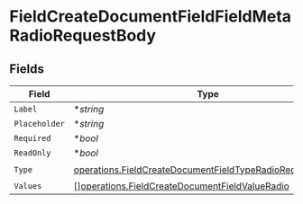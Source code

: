 # FieldCreateDocumentFieldFieldMetaRadioRequestBody


## Fields

| Field                                                                                                                                | Type                                                                                                                                 | Required                                                                                                                             | Description                                                                                                                          |
| ------------------------------------------------------------------------------------------------------------------------------------ | ------------------------------------------------------------------------------------------------------------------------------------ | ------------------------------------------------------------------------------------------------------------------------------------ | ------------------------------------------------------------------------------------------------------------------------------------ |
| `Label`                                                                                                                              | **string*                                                                                                                            | :heavy_minus_sign:                                                                                                                   | N/A                                                                                                                                  |
| `Placeholder`                                                                                                                        | **string*                                                                                                                            | :heavy_minus_sign:                                                                                                                   | N/A                                                                                                                                  |
| `Required`                                                                                                                           | **bool*                                                                                                                              | :heavy_minus_sign:                                                                                                                   | N/A                                                                                                                                  |
| `ReadOnly`                                                                                                                           | **bool*                                                                                                                              | :heavy_minus_sign:                                                                                                                   | N/A                                                                                                                                  |
| `Type`                                                                                                                               | [operations.FieldCreateDocumentFieldTypeRadioRequestBody2](../../models/operations/fieldcreatedocumentfieldtyperadiorequestbody2.md) | :heavy_check_mark:                                                                                                                   | N/A                                                                                                                                  |
| `Values`                                                                                                                             | [][operations.FieldCreateDocumentFieldValueRadio](../../models/operations/fieldcreatedocumentfieldvalueradio.md)                     | :heavy_minus_sign:                                                                                                                   | N/A                                                                                                                                  |